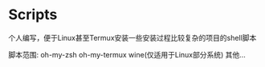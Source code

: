 # Scripts
个人编写，便于Linux甚至Termux安装一些安装过程比较复杂的项目的shell脚本

脚本范围:
oh-my-zsh
oh-my-termux
wine(仅适用于Linux部分系统)
其他…
